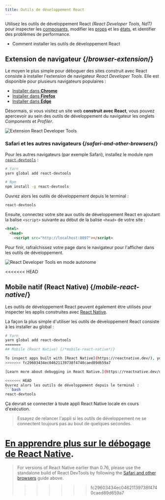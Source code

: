 ```yaml
---
title: Outils de développement React
---
```


<Intro>

Utilisez les outils de développement React _(React Developer Tools, NdT)_ pour inspecter les [composants](/learn/your-first-component), modifier les [props](/learn/passing-props-to-a-component) et les [états](/learn/state-a-components-memory), et identifier des problèmes de performance.

</Intro>

<YouWillLearn>

* Comment installer les outils de développement React

</YouWillLearn>

## Extension de navigateur {/*browser-extension*/}

Le moyen le plus simple pour déboguer des sites construit avec React consiste à installer l'extension de navigateur *React Developer Tools*. Elle est disponible pour plusieurs navigateurs populaires :

* [Installer dans **Chrome**](https://chrome.google.com/webstore/detail/react-developer-tools/fmkadmapgofadopljbjfkapdkoienihi?hl=en)
* [Installer dans **Firefox**](https://addons.mozilla.org/en-US/firefox/addon/react-devtools/)
* [Installer dans **Edge**](https://microsoftedge.microsoft.com/addons/detail/react-developer-tools/gpphkfbcpidddadnkolkpfckpihlkkil)

Désormais, si vous visitez un site web **construit avec React**, vous pouvez apercevoir au sein des outils de développement du navigateur les onglets _Components_ et _Profiler_.

![Extension React Developer Tools](/images/docs/react-devtools-extension.png)

### Safari et les autres navigateurs {/*safari-and-other-browsers*/}
Pour les autres navigateurs (par exemple Safari), installez le module npm [`react-devtools`](https://www.npmjs.com/package/react-devtools) :
```bash
# Yarn
yarn global add react-devtools

# Npm
npm install -g react-devtools
```

Ouvrez alors les outils de développement depuis le terminal :
```bash
react-devtools
```

Ensuite, connectez votre site aux outils de développement React en ajoutant la balise `<script>` suivante au début de la balise `<head>` de votre site :
```html {3}
<html>
  <head>
    <script src="http://localhost:8097"></script>
```

Pour finir, rafraîchissez votre page dans le navigateur pour l'afficher dans les outils de développement.

![React Developer Tools en mode autonome](/images/docs/react-devtools-standalone.png)

<<<<<<< HEAD
## Mobile natif (React Native) {/*mobile-react-native*/}
Les outils de développement React peuvent également être utilisés pour inspecter les applis construites avec [React Native](https://reactnative.dev/).

La façon la plus simple d'utiliser les outils de développement React consiste à les installer au global :
```bash
# Yarn
yarn global add react-devtools
=======
## Mobile (React Native) {/*mobile-react-native*/}

To inspect apps built with [React Native](https://reactnative.dev/), you can use [React Native DevTools](https://reactnative.dev/docs/react-native-devtools), the built-in debugger that deeply integrates React Developer Tools. All features work identically to the browser extension, including native element highlighting and selection.
>>>>>>> fc29603434ec04621139738f4740caed89d659a7

[Learn more about debugging in React Native.](https://reactnative.dev/docs/debugging)

<<<<<<< HEAD
Ouvrez alors les outils de développement depuis le terminal :
```bash
react-devtools
```

Ça devrait se connecter à toute appli React Native locale en cours d'exécution.

> Essayez de relancer l'appli si les outils de développement ne se connectent toujours pas au bout de quelques secondes.

[En apprendre plus sur le débogage de React Native](https://reactnative.dev/docs/debugging).
=======
> For versions of React Native earlier than 0.76, please use the standalone build of React DevTools by following the [Safari and other browsers](#safari-and-other-browsers) guide above.
>>>>>>> fc29603434ec04621139738f4740caed89d659a7
